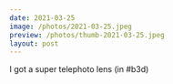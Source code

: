 ```yaml
---
date: 2021-03-25
image: /photos/2021-03-25.jpeg
preview: /photos/thumb-2021-03-25.jpeg
layout: post
---
```


I got a super telephoto lens (in #b3d)
